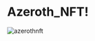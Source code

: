 # Azeroth_NFT!

![azerothnft](https://user-images.githubusercontent.com/121312707/229455881-b812ebc6-ea23-465a-b535-07de495bf8e1.png)

